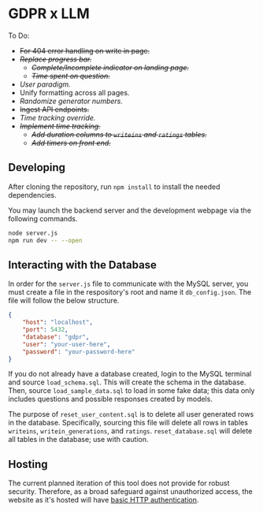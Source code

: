 # GDPR x LLM

To Do:
- ~~For 404 error handling on write in page.~~
- ~~*Replace progress bar.*~~
  - ~~*Complete/Incomplete indicator on landing page.*~~
  - ~~*Time spent on question.*~~
- *User paradigm.*
- Unify formatting across all pages.
- *Randomize generator numbers.*
- ~~Ingest API endpoints.~~
- *Time tracking override.*
- ~~*Implement time tracking.*~~
  - ~~*Add duration columns to `writeins` and `ratings` tables.*~~
  - ~~*Add timers on front end.*~~

## Developing
After cloning the repository, run `npm install` to install the needed dependencies.

You may launch the backend server and the development webpage via the following commands.
```bash
node server.js
npm run dev -- --open
```

## Interacting with the Database
In order for the `server.js` file to communicate with the MySQL server, you must create a file in the respository's root and name it `db_config.json`. The file will follow the below structure.


```json
{
    "host": "localhost",
    "port": 5432,
    "database": "gdpr",
    "user": "your-user-here",
    "password": "your-password-here"
}
```

If you do not already have a database created, login to the MySQL terminal and source `load_schema.sql`. This will create the schema in the database. Then, source `load_sample_data.sql` to load in some fake data; this data only includes questions and possible responses created by models.

The purpose of `reset_user_content.sql` is to delete all user generated rows in the database. Specifically, sourcing this file will delete all rows in tables `writeins`, `writein_generations`, and `ratings`. `reset_database.sql` will delete all tables in the database; use with caution.

## Hosting
The current planned iteration of this tool does not provide for robust security. Therefore, as a broad safeguard against unauthorized access, the website as it's hosted will have [basic HTTP authentication](https://docs.nginx.com/nginx/admin-guide/security-controls/configuring-http-basic-authentication/).